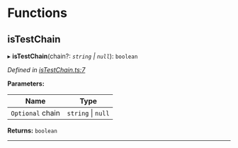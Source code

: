 

# Functions

<a id="istestchain"></a>

##  isTestChain

▸ **isTestChain**(chain?: *`string` \| `null`*): `boolean`

*Defined in [isTestChain.ts:7](https://github.com/polkadot-js/ui/blob/0dbdc7e/packages/ui-util/src/isTestChain.ts#L7)*

**Parameters:**

| Name | Type |
| ------ | ------ |
| `Optional` chain | `string` \| `null` |

**Returns:** `boolean`

___

